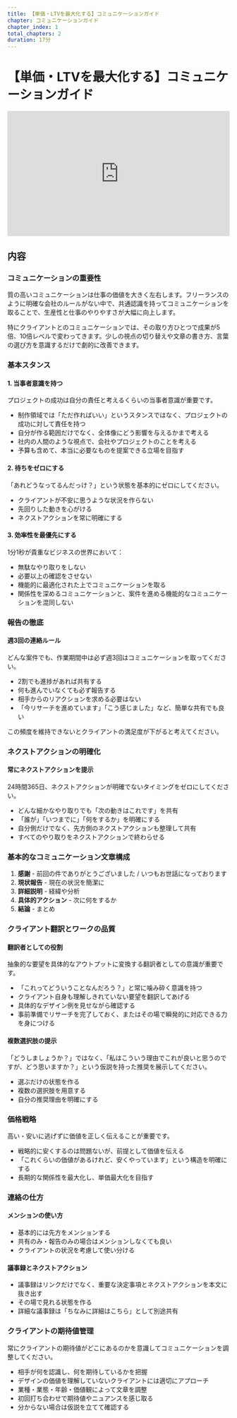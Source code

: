```yaml
---
title: 【単価・LTVを最大化する】コミュニケーションガイド
chapter: コミュニケーションガイド
chapter_index: 1
total_chapters: 2
duration: 17分
---
```


# 【単価・LTVを最大化する】コミュニケーションガイド

<div style="position: relative; padding-bottom: 56.25%; height: 0;"><iframe src="https://www.loom.com/embed/89d791c8ab7349b1bd7aeb4a9d16152e?sid=74dc4e3e-39b9-4910-b0d1-36d0ba682409" frameborder="0" webkitallowfullscreen mozallowfullscreen allowfullscreen style="position: absolute; top: 0; left: 0; width: 100%; height: 100%;"></iframe></div>

## 内容

### コミュニケーションの重要性

質の高いコミュニケーションは仕事の価値を大きく左右します。フリーランスのように明確な会社のルールがない中で、共通認識を持ってコミュニケーションを取ることで、生産性と仕事のやりやすさが大幅に向上します。

特にクライアントとのコミュニケーションでは、その取り方ひとつで成果が5倍、10倍レベルで変わってきます。少しの視点の切り替えや文章の書き方、言葉の選び方を意識するだけで劇的に改善できます。

### 基本スタンス

#### 1. 当事者意識を持つ

プロジェクトの成功は自分の責任と考えるくらいの当事者意識が重要です。

- 制作領域では「ただ作ればいい」というスタンスではなく、プロジェクトの成功に対して責任を持つ
- 自分が作る範囲だけでなく、全体像にどう影響を与えるかまで考える
- 社内の人間のような視点で、会社やプロジェクトのことを考える
- 予算も含めて、本当に必要なものを提案できる立場を目指す

#### 2. 待ちをゼロにする

「あれどうなってるんだっけ？」という状態を基本的にゼロにしてください。

- クライアントが不安に思うような状況を作らない
- 先回りした動きを心がける
- ネクストアクションを常に明確にする

#### 3. 効率性を最優先にする

1分1秒が貴重なビジネスの世界において：

- 無駄なやり取りをしない
- 必要以上の確認をさせない
- 機能的に最適化された上でコミュニケーションを取る
- 関係性を深めるコミュニケーションと、案件を進める機能的なコミュニケーションを混同しない

### 報告の徹底

#### 週3回の連絡ルール

どんな案件でも、作業期間中は必ず週3回はコミュニケーションを取ってください。

- 2割でも進捗があれば共有する
- 何も進んでいなくても必ず報告する
- 相手からのリアクションを求める必要はない
- 「今リサーチを進めています」「こう感じました」など、簡単な共有でも良い

この頻度を維持できないとクライアントの満足度が下がると考えてください。

### ネクストアクションの明確化

#### 常にネクストアクションを提示

24時間365日、ネクストアクションが明確でないタイミングをゼロにしてください。

- どんな細かなやり取りでも「次の動きはこれです」を共有
- 「誰が」「いつまでに」「何をするか」を明確にする
- 自分側だけでなく、先方側のネクストアクションも整理して共有
- すべてのやり取りをネクストアクションで終わらせる

### 基本的なコミュニケーション文章構成

1. **感謝** - 前回の件でありがとうございました / いつもお世話になっております
2. **現状報告** - 現在の状況を簡潔に
3. **詳細説明** - 経緯や分析
4. **具体的アクション** - 次に何をするか
5. **結論** - まとめ

### クライアント翻訳とワークの品質

#### 翻訳者としての役割

抽象的な要望を具体的なアウトプットに変換する翻訳者としての意識が重要です。

- 「これってどういうことなんだろう？」と常に噛み砕く意識を持つ
- クライアント自身も理解しきれていない要望を翻訳してあげる
- 具体的なデザイン例を見せながら確認する
- 事前準備でリサーチを完了しておく、またはその場で瞬発的に対応できる力を身につける

#### 複数選択肢の提示

「どうしましょうか？」ではなく、「私はこういう理由でこれが良いと思うのですが、どう思いますか？」という仮説を持った推奨を展示してください。

- 選ぶだけの状態を作る
- 複数の選択肢を用意する
- 自分の推奨理由を明確にする

### 価格戦略

高い・安いに逃げずに価値を正しく伝えることが重要です。

- 戦略的に安くするのは問題ないが、前提として価値を伝える
- 「これくらいの価値があるけれど、安くやっています」という構造を明確にする
- 長期的な関係性を最大化し、単価最大化を目指す

### 連絡の仕方

#### メンションの使い方

- 基本的には先方をメンションする
- 共有のみ・報告のみの場合はメンションしなくても良い
- クライアントの状況を考慮して使い分ける

#### 議事録とネクストアクション

- 議事録はリンクだけでなく、重要な決定事項とネクストアクションを本文に抜き出す
- その場で見れる状態を作る
- 詳細な議事録は「ちなみに詳細はこちら」として別途共有

### クライアントの期待値管理

常にクライアントの期待値がどこにあるのかを意識してコミュニケーションを調整してください。

- 相手が何を認識し、何を期待しているかを把握
- デザインの価値を理解していないクライアントには適切にアプローチ
- 業種・業態・年齢・価値観によって文章を調整
- 初回打ち合わせで期待値やニュアンスを感じ取る
- 分からない場合は仮説を立てて確認する
